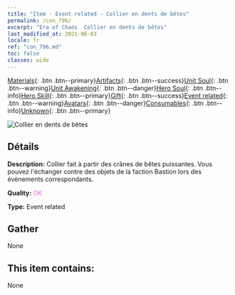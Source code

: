 ```yaml
---
title: "Item - Event related - Collier en dents de bêtes"
permalink: /con_796/
excerpt: "Era of Chaos  Collier en dents de bêtes"
last_modified_at: 2021-06-03
locale: fr
ref: "con_796.md"
toc: false
classes: wide
---
```

 [Materials](/ItemsFR/){: .btn .btn--primary}[Artifacts](/ItemsFR/Artifacts/){: .btn .btn--success}[Unit Soul](/ItemsFR/UnitSoul/){: .btn .btn--warning}[Unit Awakening](/ItemsFR/UnitAwakening/){: .btn .btn--danger}[Hero Soul](/ItemsFR/HeroSoul/){: .btn .btn--info}[Hero Skill](/ItemsFR/HeroSkill/){: .btn .btn--primary}[Gift](/ItemsFR/Gift/){: .btn .btn--success}[Event related](/ItemsFR/Events/){: .btn .btn--warning}[Avatars](/ItemsFR/Avatars/){: .btn .btn--danger}[Consumables](/ItemsFR/Consumables/){: .btn .btn--info}[Unknown](/ItemsFR/Unknown/){: .btn .btn--primary}

 ![Collier en dents de bêtes](/images/t/i_3054.png)

## Détails
 **Description:** Collier fait à partir des crânes de bêtes puissantes. Vous pouvez l'échanger contre des objets de la faction Bastion lors des évènements correspondants.

 **Quality:** <span style="color: #DA70D6">OK</span>

 **Type:** Event related

## Gather

  None

## This item contains:

  None

